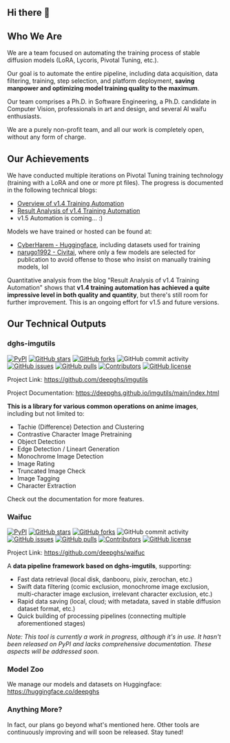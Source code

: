 ## Hi there 👋

## Who We Are

We are a team focused on automating the training process of stable diffusion models (LoRA, Lycoris, Pivotal Tuning, etc.). 

Our goal is to automate the entire pipeline, including data acquisition, data filtering, training, step selection, and platform deployment, **saving manpower and optimizing model training quality to the maximum**.

Our team comprises a Ph.D. in Software Engineering, a Ph.D. candidate in Computer Vision, professionals in art and design, and several AI waifu enthusiasts.

We are a purely non-profit team, and all our work is completely open, without any form of charge.

## Our Achievements

We have conducted multiple iterations on Pivotal Tuning training technology (training with a LoRA and one or more pt files). The progress is documented in the following technical blogs:
* [Overview of v1.4 Training Automation](https://civitai.com/articles/2064/2023-8-31-release-of-v14-training-automation-process)
* [Result Analysis of v1.4 Training Automation](https://civitai.com/articles/2479/2023-10-7-survey-of-v14-training-automation-and-planning-of-version-v15)
* v1.5 Automation is coming... :)

Models we have trained or hosted can be found at:
* [CyberHarem - Huggingface](https://huggingface.co/CyberHarem), including datasets used for training
* [narugo1992 - Civitai](https://civitai.com/user/narugo1992), where only a few models are selected for publication to avoid offense to those who insist on manually training models, lol

Quantitative analysis from the blog "Result Analysis of v1.4 Training Automation" shows that **v1.4 training automation has achieved a quite impressive level in both quality and quantity**, but there's still room for further improvement. This is an ongoing effort for v1.5 and future versions.

## Our Technical Outputs

### dghs-imgutils

[![PyPI](https://img.shields.io/pypi/v/dghs-imgutils)](https://pypi.org/project/dghs-imgutils/)
[![GitHub stars](https://img.shields.io/github/stars/deepghs/imgutils)](https://github.com/deepghs/imgutils/stargazers)
[![GitHub forks](https://img.shields.io/github/forks/deepghs/imgutils)](https://github.com/deepghs/imgutils/network)
![GitHub commit activity](https://img.shields.io/github/commit-activity/m/deepghs/imgutils)
[![GitHub issues](https://img.shields.io/github/issues/deepghs/imgutils)](https://github.com/deepghs/imgutils/issues)
[![GitHub pulls](https://img.shields.io/github/issues-pr/deepghs/imgutils)](https://github.com/deepghs/imgutils/pulls)
[![Contributors](https://img.shields.io/github/contributors/deepghs/imgutils)](https://github.com/deepghs/imgutils/graphs/contributors)
[![GitHub license](https://img.shields.io/github/license/deepghs/imgutils)](https://github.com/deepghs/imgutils/blob/master/LICENSE)

Project Link: https://github.com/deepghs/imgutils

Project Documentation: https://deepghs.github.io/imgutils/main/index.html

**This is a library for various common operations on anime images**, including but not limited to:

* Tachie (Difference) Detection and Clustering
* Contrastive Character Image Pretraining
* Object Detection
* Edge Detection / Lineart Generation
* Monochrome Image Detection
* Image Rating
* Truncated Image Check
* Image Tagging
* Character Extraction

Check out the documentation for more features.

### Waifuc

[![PyPI](https://img.shields.io/pypi/v/waifuc)](https://pypi.org/project/waifuc/)
[![GitHub stars](https://img.shields.io/github/stars/deepghs/waifuc)](https://github.com/deepghs/waifuc/stargazers)
[![GitHub forks](https://img.shields.io/github/forks/deepghs/waifuc)](https://github.com/deepghs/waifuc/network)
![GitHub commit activity](https://img.shields.io/github/commit-activity/m/deepghs/waifuc)
[![GitHub issues](https://img.shields.io/github/issues/deepghs/waifuc)](https://github.com/deepghs/waifuc/issues)
[![GitHub pulls](https://img.shields.io/github/issues-pr/deepghs/waifuc)](https://github.com/deepghs/waifuc/pulls)
[![Contributors](https://img.shields.io/github/contributors/deepghs/waifuc)](https://github.com/deepghs/waifuc/graphs/contributors)
[![GitHub license](https://img.shields.io/github/license/deepghs/waifuc)](https://github.com/deepghs/waifuc/blob/master/LICENSE)

Project Link: https://github.com/deepghs/waifuc

A **data pipeline framework based on dghs-imgutils**, supporting:
* Fast data retrieval (local disk, danbooru, pixiv, zerochan, etc.)
* Swift data filtering (comic exclusion, monochrome image exclusion, multi-character image exclusion, irrelevant character exclusion, etc.)
* Rapid data saving (local, cloud; with metadata, saved in stable diffusion dataset format, etc.)
* Quick building of processing pipelines (connecting multiple aforementioned stages)

*Note: This tool is currently a work in progress, although it's in use. It hasn't been released on PyPI and lacks comprehensive documentation. These aspects will be addressed soon.*

### Model Zoo

We manage our models and datasets on Huggingface: https://huggingface.co/deepghs

### Anything More?

In fact, our plans go beyond what's mentioned here. Other tools are continuously improving and will soon be released. Stay tuned!
